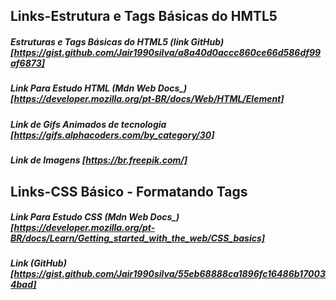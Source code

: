 ## Links-Estrutura e Tags Básicas do HMTL5

##### Estruturas e Tags Básicas do HTML5 (link GitHub) [https://gist.github.com/Jair1990silva/a8a40d0accc860ce66d586df99af6873]
##### Link Para Estudo HTML (Mdn Web Docs_) [https://developer.mozilla.org/pt-BR/docs/Web/HTML/Element]
##### Link de Gifs Animados de tecnologia [https://gifs.alphacoders.com/by_category/30]
##### Link de Imagens [https://br.freepik.com/]

## Links-CSS Básico - Formatando Tags

##### Link Para Estudo CSS (Mdn Web Docs_) [https://developer.mozilla.org/pt-BR/docs/Learn/Getting_started_with_the_web/CSS_basics]
##### Link (GitHub) [https://gist.github.com/Jair1990silva/55eb68888ca1896fc16486b170034bad]
